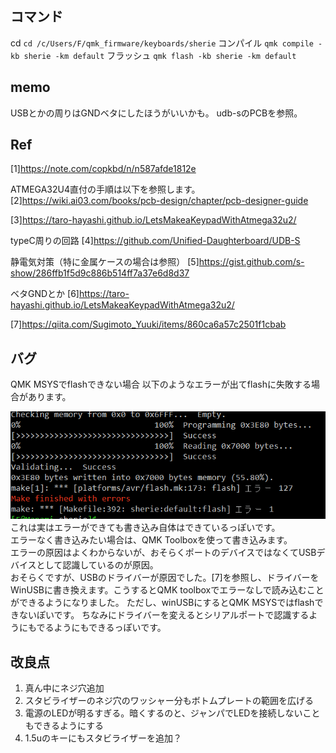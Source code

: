 ## コマンド
cd 
`cd /c/Users/F/qmk_firmware/keyboards/sherie`
コンパイル
`qmk compile -kb sherie -km default`
フラッシュ
`qmk flash -kb sherie -km default`

## memo

USBとかの周りはGNDベタにしたほうがいいかも。
udb-sのPCBを参照。

## Ref
[1]https://note.com/copkbd/n/n587afde1812e

ATMEGA32U4直付の手順は以下を参照します。
[2]https://wiki.ai03.com/books/pcb-design/chapter/pcb-designer-guide

[3]https://taro-hayashi.github.io/LetsMakeaKeypadWithAtmega32u2/

typeC周りの回路
[4]https://github.com/Unified-Daughterboard/UDB-S

静電気対策（特に金属ケースの場合は参照）
[5]https://gist.github.com/s-show/286ffb1f5d9c886b514ff7a37e6d8d37

ベタGNDとか
[6]https://taro-hayashi.github.io/LetsMakeaKeypadWithAtmega32u2/

[7]https://qiita.com/Sugimoto_Yuuki/items/860ca6a57c2501f1cbab

## バグ
QMK MSYSでflashできない場合
以下のようなエラーが出てflashに失敗する場合があります。

![alt text](./images/image.png)
<br>
これは実はエラーができても書き込み自体はできているっぽいです。
<br>
エラーなく書き込みたい場合は、QMK Toolboxを使って書き込みます。
<br>
エラーの原因はよくわからないが、おそらくポートのデバイスではなくてUSBデバイスとして認識しているのが原因。
<br>
おそらくですが、USBのドライバーが原因でした。[7]を参照し、ドライバーをWinUSBに書き換えます。こうするとQMK toolboxでエラーなしで読み込むことができるようになりました。
ただし、winUSBにするとQMK MSYSではflashできないぽいです。
ちなみにドライバーを変えるとシリアルポートで認識するようにもでるようにもできるっぽいです。


## 改良点
1. 真ん中にネジ穴追加
1. スタビライザーのネジ穴のワッシャー分もボトムプレートの範囲を広げる
1. 電源のLEDが明るすぎる。暗くするのと、ジャンパでLEDを接続しないこともできるようにする
1. 1.5uのキーにもスタビライザーを追加？